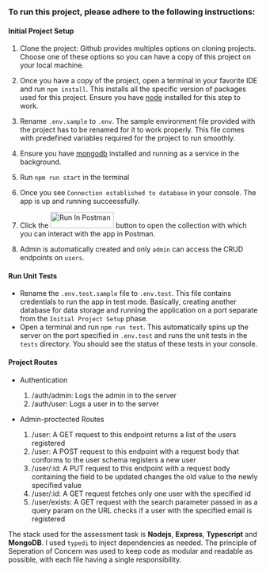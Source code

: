 ### To run this project, please adhere to the following instructions: 

#### Initial Project Setup

1. Clone the project: Github provides multiples options on cloning projects. Choose one of these options so you can have a copy of this project on your local machine.

2. Once you have a copy of the project, open a terminal in your favorite IDE and run `npm install`. This installs all the specific version of packages used for this project. Ensure you have [node](https://nodejs.org/en/download/package-manager) installed for this step to work.

3. Rename `.env.sample` to `.env`. The sample environment file provided with the project has to be renamed for it to work properly. This file comes with predefined variables required for the project to run smoothly.

4. Ensure you have [mongodb](https://www.mongodb.com/docs/manual/installation/) installed and running as a service in the background.
5. Run `npm run start` in the terminal
6. Once you see `Connection established to database` in your console. The app is up and running succeessfully.
7. Click the [<img src="https://run.pstmn.io/button.svg" alt="Run In Postman" style="width: 128px; height: 32px;">](https://app.getpostman.com/run-collection/11694526-303b2215-366e-4cc0-ba1b-d452382de250?action=collection%2Ffork&source=rip_markdown&collection-url=entityId%3D11694526-303b2215-366e-4cc0-ba1b-d452382de250%26entityType%3Dcollection%26workspaceId%3D904f0982-fc55-43ea-97e0-bd8592d5b715) button to open the collection with which you can interact with the app in Postman.
8. Admin is automatically created and only `admin` can access the CRUD endpoints on `users`.

#### Run Unit Tests
* Rename the `.env.test.sample` file to `.env.test`. This file contains credentials to run the app in test mode. Basically, creating another database for data storage and running the application on a port separate from the `Initial Project Setup` phase.
* Open a terminal and run `npm run test`. This automatically spins up the server on the port specified in `.env.test` and runs the unit tests in the `tests` directory. You should see the status of these tests in your console.

#### Project Routes
* Authentication 
  1. /auth/admin: Logs the admin in to the server
  2. /auth/user: Logs a user in to the server
   
* Admin-proctected Routes
  1. /user: A GET request to this endpoint returns a list of the users registered
  2. /user: A POST request to this endpoint with a request body that conforms to the user schema registers a new user
  3. /user/\:id: A PUT request to this endpoint with a request body containing the field to be updated changes the old value to the newly specified value
  4. /user/\:id: A GET request fetches only one user with the specified id
  5. /user/exists: A GET request with the search parameter passed in as a query param on the URL checks if a user with the specified email is registered


The stack used for the assessment task is **Nodejs**, **Express**, **Typescript** and **MongoDB**. I used `typedi` to inject dependencies as needed. The principle of Seperation of Concern was used to keep code as modular and readable as possible, with each file having a single responsibility.